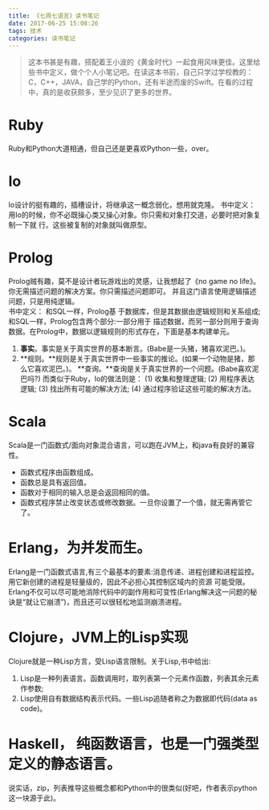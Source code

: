 ```yaml
---
title: 《七周七语言》读书笔记
date: 2017-06-25 15:08:26
tags: 技术
categories: 读书笔记
---
```

> 这本书甚是有趣，搭配着王小波的《黄金时代》一起食用风味更佳。这里给些书中定义，做个个人小笔记吧。在读这本书前，自己只学过学校教的：C，C++，JAVA，自己学的Python，还有半途而废的Swift。在看的过程中，真的是收获颇多，至少见识了更多的世界。  

<!--more-->

# Ruby
Ruby和Python大道相通，但自己还是更喜欢Python一些，over。

# Io
Io设计的挺有趣的，插槽设计，将继承这一概念弱化，想用就克隆。
书中定义：用Io的时候，你不必既操心类又操心对象。你只需和对象打交道，必要时把对象复制一下就 行。这些被复制的对象就叫做原型。  

# Prolog
Prolog贼有趣，莫不是设计者玩游戏出的灵感，让我想起了《no game no life》。你无需描述问题的解决方案。你只需描述问题即可。 并且这门语言使用逻辑描述问题，只是用纯逻辑。  
书中定义：
和SQL一样，Prolog基 于数据库，但是其数据由逻辑规则和关系组成;和SQL一样，Prolog包含两个部分:一部分用于 描述数据，而另一部分则用于查询数据。在Prolog中，数据以逻辑规则的形式存在，下面是基本构建单元。  
1. **事实**。事实是关于真实世界的基本断言。(Babe是一头猪，猪喜欢泥巴。)。  
2. **规则。**规则是关于真实世界中一些事实的推论。(如果一个动物是猪，那么它喜欢泥巴。)。
**查询。**查询是关于真实世界的一个问题。(Babe喜欢泥巴吗?)
而类似于Ruby，Io的做法则是：
(1) 收集和整理逻辑;(2) 用程序表达逻辑;(3) 找出所有可能的解决方法;(4) 通过程序验证这些可能的解决方法。

# Scala
Scala是一门函数式/面向对象混合语言，可以跑在JVM上，和java有良好的兼容性。
* 函数式程序由函数组成。
* 函数总是具有返回值。  * 函数对于相同的输入总是会返回相同的值。  * 函数式程序禁止改变状态或修改数据。一旦你设置了一个值，就无需再管它了。

# Erlang，为并发而生。
Erlang是一门函数式语言,有三个最基本的要素:消息传递、进程创建和进程监控。用它新创建的进程是轻量级的，因此不必担心其控制区域内的资源 可能受限。Erlang不仅可以尽可能地消除代码中的副作用和可变性(Erlang解决这一问题的秘诀是“就让它崩溃”)，而且还可以很轻松地监测崩溃进程。

# Clojure，JVM上的Lisp实现
Clojure就是一种Lisp方言，受Lisp语言限制。关于Lisp,书中给出:  
1. Lisp是一种列表语言。函数调用时，取列表第一个元素作函数，列表其余元素作参数;   
2. Lisp使用自有数据结构表示代码。一些Lisp追随者称之为数据即代码(data as code)。  

# Haskell， 纯函数语言，也是一门强类型定义的静态语言。
说实话，zip，列表推导这些概念都和Python中的很类似(好吧，作者表示python这一块源于此)。



